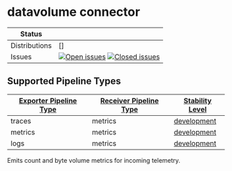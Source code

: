 # datavolume connector

<!-- status autogenerated section -->
| Status        |                                                                                                                                                                                                                                                                                                                                                                                                                                                                                                                                                                                                                                            |
| ------------- |--------------------------------------------------------------------------------------------------------------------------------------------------------------------------------------------------------------------------------------------------------------------------------------------------------------------------------------------------------------------------------------------------------------------------------------------------------------------------------------------------------------------------------------------------------------------------------------------------------------------------------------------|
| Distributions | []                                                                                                                                                                                                                                                                                                                                                                                                                                                                                                                                                                                                                                         |
| Issues        | [![Open issues](https://img.shields.io/github/issues-search/decisiveai/mdai-collectors?query=is%3Aissue%20is%3Aopen%20label%3Aconnector%2Fdatavolume%20&label=open&color=orange&logo=opentelemetry)](https://github.com/decisiveai/mdai-collectors/issues?q=is%3Aopen+is%3Aissue+label%3Aconnector%2Fdatavolume) [![Closed issues](https://img.shields.io/github/issues-search/decisiveai/observer-collector?query=is%3Aissue%20is%3Aclosed%20label%3Aconnector%2Fdatavolume%20&label=closed&color=blue&logo=opentelemetry)](https://github.com/decisiveai/mdai-collectors/issues?q=is%3Aclosed+is%3Aissue+label%3Aconnector%2Fdatavolume) |

[development]: https://github.com/open-telemetry/opentelemetry-collector/blob/main/docs/component-stability.md#development

## Supported Pipeline Types

| [Exporter Pipeline Type] | [Receiver Pipeline Type] | [Stability Level] |
| ------------------------ | ------------------------ | ----------------- |
| traces | metrics | [development] |
| metrics | metrics | [development] |
| logs | metrics | [development] |

[Exporter Pipeline Type]: https://github.com/open-telemetry/opentelemetry-collector/blob/main/connector/README.md#exporter-pipeline-type
[Receiver Pipeline Type]: https://github.com/open-telemetry/opentelemetry-collector/blob/main/connector/README.md#receiver-pipeline-type
[Stability Level]: https://github.com/open-telemetry/opentelemetry-collector/blob/main/docs/component-stability.md#stability-levels
<!-- end autogenerated section -->

Emits count and byte volume metrics for incoming telemetry.